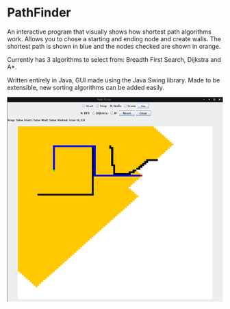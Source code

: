 # PathFinder
An interactive program that visually shows how shortest path algorithms work. Allows you to chose a starting and ending node and create walls. The shortest path is shown in blue and the nodes checked are shown in orange. 

Currently has 3 algorithms to select from: Breadth First Search, Dijkstra and A*.

Written entirely in Java, GUI made using the Java Swing library. Made to be extensible, new sorting algorithms can be added easily.

![Alt Text](https://github.com/liamsgotgenes/PathFinder/blob/master/Pathfinder_screenshot.png)
